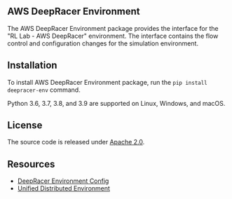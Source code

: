 ## AWS DeepRacer Environment

The AWS DeepRacer Environment package provides the interface for the "RL Lab - AWS DeepRacer" environment.
The interface contains the flow control and configuration changes for the simulation environment.

## Installation

To install AWS DeepRacer Environment package, run the `pip install deepracer-env` command.

Python 3.6, 3.7, 3.8, and 3.9 are supported on Linux, Windows, and macOS.

## License

The source code is released under [Apache 2.0](https://aws.amazon.com/apache-2-0/).


## Resources
* [DeepRacer Environment Config](https://github.com/juhgiyo/deepracer-env-config)
* [Unified Distributed Environment](https://github.com/juhgiyo/ude)
